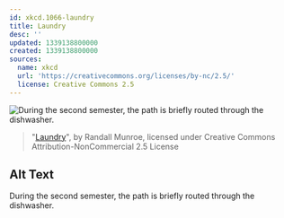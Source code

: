 ```yaml
---
id: xkcd.1066-laundry
title: Laundry
desc: ''
updated: 1339138800000
created: 1339138800000
sources:
  name: xkcd
  url: 'https://creativecommons.org/licenses/by-nc/2.5/'
  license: Creative Commons 2.5
---
```

![During the second semester, the path is briefly routed through the dishwasher.](https://imgs.xkcd.com/comics/laundry.png)
> "[Laundry](https://xkcd.com/1066/)", by Randall Munroe, licensed under Creative Commons Attribution-NonCommercial 2.5 License

## Alt Text
During the second semester, the path is briefly routed through the dishwasher.

